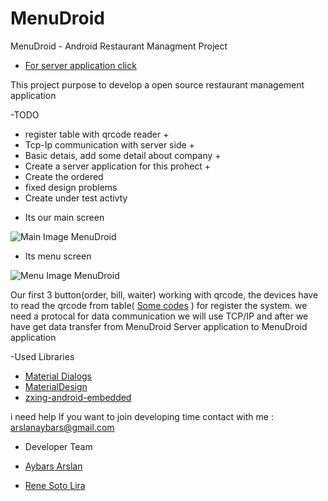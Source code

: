 # MenuDroid
MenuDroid - Android Restaurant Managment Project

* [For server application click](https://github.com/arslanaybars/MenuDroid-Server)


This project purpose to develop a open source restaurant management application

-TODO

* register table with qrcode reader +
* Tcp-Ip communication with server side +
* Basic detais, add some detail about company +
* Create a server application for this prohect +
* Create the ordered
* fixed design problems
* Create under test activty

- Its our main screen

![Main Image MenuDroid](https://github.com/arslanaybars/MenuDroid/blob/master/img/main_screen.png)

- Its menu screen

![Menu Image MenuDroid](https://github.com/arslanaybars/MenuDroid/blob/master/img/menu_screen.png)


Our first 3 button(order, bill, waiter) working with qrcode, the devices have to read the qrcode from table( [Some codes](https://github.com/arslanaybars/MenuDroid/tree/master/img/qrCodes) ) for register the system.
we need a protocal for data communication we will use TCP/IP and after we have get data transfer from MenuDroid Server application to MenuDroid application

-Used Libraries
* [Material Dialogs](https://github.com/afollestad/material-dialogs)
* [MaterialDesign](https://github.com/arslanaybars/awesome-android-ui)
* [zxing-android-embedded](https://github.com/journeyapps/zxing-android-embedded)

i need help If you want to join developing time contact with me : arslanaybars@gmail.com

- Developer Team

* [Aybars Arslan](https://github.com/arslanaybars)

* [Rene Soto Lira](https://github.com/reneciokaigen)

